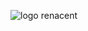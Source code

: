 ![logo renacent](https://user-images.githubusercontent.com/36342673/128616219-ec11ddbe-6933-4789-961b-015020100d1f.jpg)

